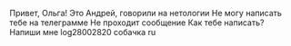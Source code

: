 Привет, Ольга! Это Андрей, говорили на нетологии
Не могу написать тебе на телеграмме
Не проходит сообщение
Как тебе написать?
Напиши мне log28002820 собачка ru
